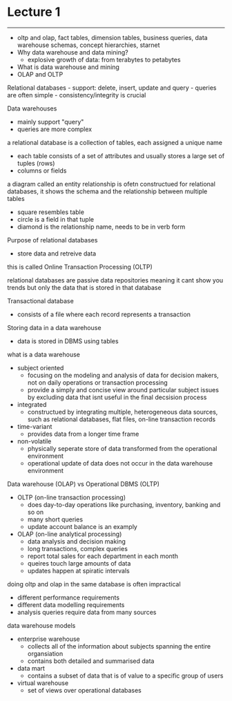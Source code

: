 # Lecture 1 

---
- oltp and olap, fact tables, dimension tables, business queries, data warehouse schemas, concept hierarchies, starnet 
- Why data warehouse and data mining?
	- explosive growth of data: from terabytes to petabytes 
- What is data warehouse and mining 
- OLAP and OLTP 

Relational databases 
	- support: delete, insert, update and query 
	- queries are often simple 
	- consistency/integrity is crucial

Data warehouses 
- mainly support "query"
- queries are more complex 

a relational database is a collection of tables, each assigned a unique name
- each table consists of a set of attributes and usually stores a large set of tuples (rows)
- columns or fields 

a diagram called an entity relationship is ofetn constructued for relational databases, it shows the schema and the relationship between multiple tables 
- square resembles table 
- circle is a field in that tuple 
- diamond is the relationship name, needs to be in verb form 

Purpose of relational databases 
- store data and retreive data

this is called Online Transaction Processing (OLTP)

relational databases are passive data repositories meaning it cant show you trends but only the data that is stored in that database 

Transactional database 
- consists of a file where each record represents a transaction 

Storing data in a data warehouse 
- data is stored in DBMS using tables 

what is a data warehouse 
- subject oriented 
	- focusing on the modeling and analysis of data for decision makers, not on daily operations or transaction processing 
	- provide a simply and concise view around particular subject issues by excluding data that isnt useful in the final decsision process
- integrated 
	- constructued by integrating multiple, heterogeneous data sources, such as relational databases, flat files, on-line transaction records 
- time-variant 
	- provides data from a longer time frame 
- non-volatile 
	- physically seperate store of data transformed from the operational environment 
	- operational update of data does not occur in the data warehouse environment 

Data warehouse (OLAP) vs Operational DBMS (OLTP)
- OLTP (on-line transaction processing)
	- does day-to-day operations like purchasing, inventory, banking and so on
	- many short queries 
	- update account balance is an examply 
- OLAP (on-line analytical processing)
	- data analysis and decision making 
	- long transactions, complex queries 
	- report total sales for each department in each month 
	- queires touch large amounts of data 
	- updates happen at spiratic intervals

doing oltp and olap in the same database is often impractical 
- different performance requirements 
- different data modelling requirements 
- analysis queries require data from many sources 

data warehouse models 
- enterprise warehouse 
	- collects all of the information about subjects spanning the entire organsiation 
	- contains both detailed and summarised data
- data mart 
	- contains a subset of data that is of value to a specific group of users 
- virtual warehouse 
	- set of views over operational databases 


